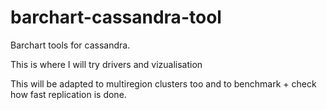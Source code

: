 barchart-cassandra-tool
=======================

Barchart tools for cassandra.

This is where I will try drivers and vizualisation

This will be adapted to multiregion clusters too and to benchmark + check how fast replication is done.